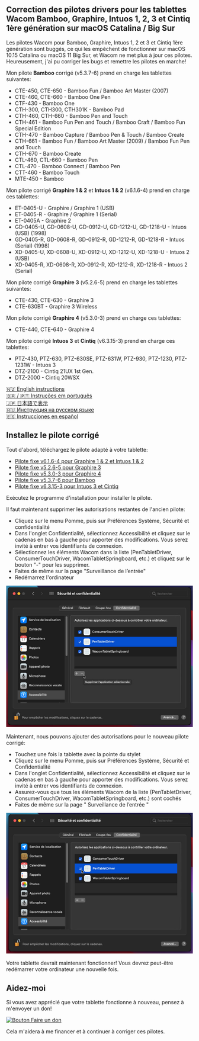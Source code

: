## Correction des pilotes drivers pour les tablettes Wacom Bamboo, Graphire, Intuos 1, 2, 3 et Cintiq 1ère génération sur macOS Catalina / Big Sur

Les pilotes Wacom pour Bamboo, Graphire, Intuos 1, 2 et 3 et Cintiq 1ère génération sont buggés, ce qui
les empêchent de fonctionner sur macOS 10.15 Catalina ou macOS 11 Big Sur, et Wacom ne met plus à jour ces pilotes.
Heureusement, j'ai pu corriger les bugs et remettre les pilotes en marche!

Mon pilote **Bamboo** corrigé (v5.3.7-6) prend en charge les tablettes suivantes:

- CTE-450, CTE-650 - Bamboo Fun / Bamboo Art Master (2007)
- CTE-460, CTE-660 - Bamboo One Pen
- CTF-430 - Bamboo One
- CTH-300, CTH300, CTH301K - Bamboo Pad
- CTH-460, CTH-660 - Bamboo Pen and Touch
- CTH-461 - Bamboo Fun Pen and Touch / Bamboo Craft / Bamboo Fun Special Edition
- CTH-470 - Bamboo Capture / Bamboo Pen & Touch / Bamboo Create
- CTH-661 - Bamboo Fun / Bamboo Art Master (2009) / Bamboo Fun Pen and Touch
- CTH-670 - Bamboo Create
- CTL-460, CTL-660 - Bamboo Pen
- CTL-470 - Bamboo Connect / Bamboo Pen
- CTT-460 - Bamboo Touch
- MTE-450 - Bamboo

Mon pilote corrigé **Graphire 1 & 2** et **Intuos 1 & 2** (v6.1.6-4) prend en charge ces tablettes:

- ET-0405-U - Graphire / Graphire 1 (USB)
- ET-0405-R - Graphire / Graphire 1 (Serial)
- ET-0405A - Graphire 2
- GD-0405-U, GD-0608-U, GD-0912-U, GD-1212-U, GD-1218-U - Intuos (USB) (1998)
- GD-0405-R, GD-0608-R, GD-0912-R, GD-1212-R, GD-1218-R - Intuos (Serial) (1998)
- XD-0405-U, XD-0608-U, XD-0912-U, XD-1212-U, XD-1218-U - Intuos 2 (USB)
- XD-0405-R, XD-0608-R, XD-0912-R, XD-1212-R, XD-1218-R - Intuos 2 (Serial)

Mon pilote corrigé **Graphire 3** (v5.2.6-5) prend en charge les tablettes suivantes:

- CTE-430, CTE-630 - Graphire 3
- CTE-630BT - Graphire 3 Wireless

Mon pilote corrigé **Graphire 4** (v5.3.0-3) prend en charge ces tablettes:

- CTE-440, CTE-640 - Graphire 4

Mon pilote corrigé **Intuos 3** et **Cintiq** (v6.3.15-3) prend en charge ces tablettes:

- PTZ-430, PTZ-630, PTZ-630SE, PTZ-631W, PTZ-930, PTZ-1230, PTZ-1231W - Intuos 3
- DTZ-2100 - Cintiq 21UX 1st Gen.
- DTZ-2000 - Cintiq 20WSX

[🇳🇿 English instructions](Readme.md)  
[🇧🇷 / 🇵🇹 Instruções em português](Readme.pt-BR.md)   
[🇯🇵 日本語で表示](Readme.ja-JP.md)  
[🇷🇺 Инструкция на русском языке](Readme.ru-RU.md)  
[🇪🇸 Instrucciones en español](Readme.es.md)

## Installez le pilote corrigé

Tout d'abord, téléchargez le pilote adapté à votre tablette:

- [Pilote fixe v6.1.6-4 pour Graphire 1 & 2 et Intuos 1 & 2](https://github.com/thenickdude/wacom-driver-fix/releases/download/patch-9/Install-Wacom-Tablet-6.1.6-4-patched.pkg)
- [Pilote fixe v5.2.6-5 pour Graphire 3](https://github.com/thenickdude/wacom-driver-fix/releases/download/patch-9/Install-Wacom-Tablet-5.2.6-5-patched.pkg)
- [Pilote fixe v5.3.0-3 pour Graphire 4](https://github.com/thenickdude/wacom-driver-fix/releases/download/patch-9/Install-Wacom-Tablet-5.3.0-3-patched.pkg)
- [Pilote fixe v5.3.7-6 pour Bamboo](https://github.com/thenickdude/wacom-driver-fix/releases/download/patch-9/Install-Wacom-Tablet-5.3.7-6-patched.pkg)
- [Pilote fixe v6.3.15-3 pour Intuos 3 et Cintiq](https://github.com/thenickdude/wacom-driver-fix/releases/download/patch-9/Install-Wacom-Tablet-6.3.15-3-patched.pkg)

Exécutez le programme d'installation pour installer le pilote.

Il faut maintenant supprimer les autorisations restantes de l'ancien pilote:

- Cliquez sur le menu Pomme, puis sur Préférences Système, Sécurité et confidentialité
- Dans l'onglet Confidentialité, sélectionnez Accessibilité et cliquez sur le cadenas en bas à gauche pour apporter des modifications. Vous serez invité à entrer vos identifiants de connexion.
- Sélectionnez les éléments Wacom dans la liste (PenTabletDriver, ConsumerTouchDriver, WacomTabletSpringboard, etc.) et cliquez sur le bouton "-" pour les supprimer.
- Faites de même sur la page "Surveillance de l’entrée"
- Redémarrez l'ordinateur

![Supprimer les anciennes autorisations](screenshots/fr-FR/security-and-privacy-delete.jpg)

Maintenant, nous pouvons ajouter des autorisations pour le nouveau pilote corrigé:

- Touchez une fois la tablette avec la pointe du stylet
- Cliquez sur le menu Pomme, puis sur Préférences Système, Sécurité et Confidentialité
- Dans l'onglet Confidentialité, sélectionnez Accessibilité et cliquez sur le cadenas en bas à gauche pour apporter des modifications. Vous serez invité à entrer vos identifiants de connexion.
- Assurez-vous que tous les éléments Wacom de la liste (PenTabletDriver, ConsumerTouchDriver, WacomTabletSpringboard, etc.) sont cochés
- Faites de même sur la page " Surveillance de l’entrée "

![Ajouter les Nouvelles permissions](screenshots/fr-FR/security-and-privacy-tick.jpg)

Votre tablette devrait maintenant fonctionner! Vous devrez peut-être redémarrer votre ordinateur une nouvelle fois.

## Aidez-moi

Si vous avez apprécié que votre tablette fonctionne à nouveau, pensez à m'envoyer un don!

[![Bouton Faire un don](https://www.paypalobjects.com/fr_FR/i/btn/btn_donateCC_LG.gif)](https://www.paypal.com/cgi-bin/webscr?cmd=_s-xclick&hosted_button_id=CDPRHRDZUDZW4&source=url)

Cela m'aidera à me financer et à continuer à corriger ces pilotes.